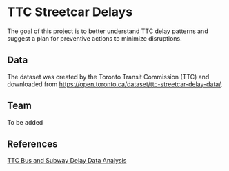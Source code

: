 # TTC Streetcar Delays
The goal of this project is to better understand TTC delay patterns and suggest a plan for preventive actions to minimize disruptions.

## Data
The dataset was created by the Toronto Transit Commission (TTC) and downloaded from https://open.toronto.ca/dataset/ttc-streetcar-delay-data/.

## Team
To be added

## References
[TTC Bus and Subway Delay Data Analysis](https://github.com/JasonYao3/TTC_transit_delay_proj?tab=readme-ov-file#Summary_of_Findings)

